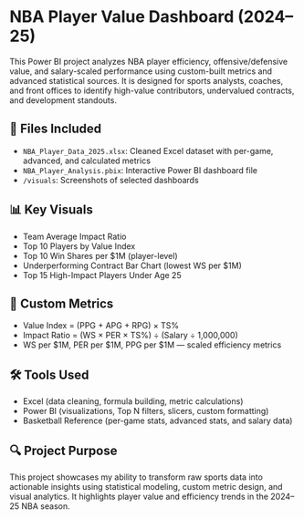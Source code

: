 # NBA Player Value Dashboard (2024–25)

This Power BI project analyzes NBA player efficiency, offensive/defensive value, and salary-scaled performance using custom-built metrics and advanced statistical sources. It is designed for sports analysts, coaches, and front offices to identify high-value contributors, undervalued contracts, and development standouts.

## 📁 Files Included
- `NBA_Player_Data_2025.xlsx`: Cleaned Excel dataset with per-game, advanced, and calculated metrics
- `NBA_Player_Analysis.pbix`: Interactive Power BI dashboard file
- `/visuals`: Screenshots of selected dashboards

## 📊 Key Visuals
- Team Average Impact Ratio
- Top 10 Players by Value Index
- Top 10 Win Shares per $1M (player-level)
- Underperforming Contract Bar Chart (lowest WS per $1M)
- Top 15 High-Impact Players Under Age 25

## 🧠 Custom Metrics
- Value Index = (PPG + APG + RPG) × TS%
- Impact Ratio = (WS × PER × TS%) ÷ (Salary ÷ 1,000,000)
- WS per $1M, PER per $1M, PPG per $1M — scaled efficiency metrics

## 🛠 Tools Used
- Excel (data cleaning, formula building, metric calculations)
- Power BI (visualizations, Top N filters, slicers, custom formatting)
- Basketball Reference (per-game stats, advanced stats, and salary data)

## 🔍 Project Purpose
This project showcases my ability to transform raw sports data into actionable insights using statistical modeling, custom metric design, and visual analytics. It highlights player value and efficiency trends in the 2024–25 NBA season.
